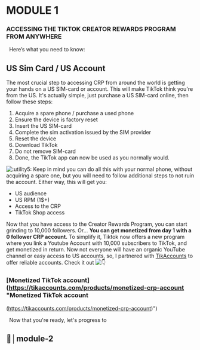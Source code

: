 # MODULE 1

### ACCESSING THE TIKTOK CREATOR REWARDS PROGRAM FROM ANYWHERE

‎ ‎ Here’s what you need to know: ‎

## US Sim Card / US Account

The most crucial step to accessing CRP from around the world is getting your hands on a US SIM-card or account. This will make TikTok think you're from the US. It's actually simple, just purchase a US SIM-card online, then follow these steps:

1. Acquire a spare phone / purchase a used phone
2. Ensure the device is factory reset
3. Insert the US SIM-card
4. Complete the sim activation issued by the SIM provider
5. Reset the device
6. Download TikTok
7. Do not remove SIM-card
8. Done, the TikTok app can now be used as you normally would.

![:utility5:](https://cdn.discordapp.com/emojis/1235304549020074047.webp?size=44&quality=lossless) Keep in mind you can do all this with your normal phone, without acquiring a spare one, but you will need to follow additional steps to not ruin the account. Either way, this will get you:

- US audience
- US RPM (1$+)
- Access to the CRP
- TikTok Shop access

Now that you have access to the Creator Rewards Program, you can start grinding to 10,000 followers. Or… **You can get monetized from day 1 with a 0 follower CRP account.** To simplify it, Tiktok now offers a new program where you link a Youtube Account with 10,000 subscribers to TikTok, and get monetized in return. Now not everyone will have an organic YouTube channel or easy access to US accounts, so, I partnered with [TikAccounts](https://tikaccounts.com/products/monetized-crp-account "TikAccounts
(https://tikaccounts.com/products/monetized-crp-account)") to offer reliable accounts. Check it out ![👇](https://discordapp.com/assets/4d60e09c101c5d647403.svg)

### [Monetized TikTok account](https://tikaccounts.com/products/monetized-crp-account "Monetized TikTok account
(https://tikaccounts.com/products/monetized-crp-account)")

‎ ‎ Now that you're ready, let's progress to

## ⁠📙│module-2